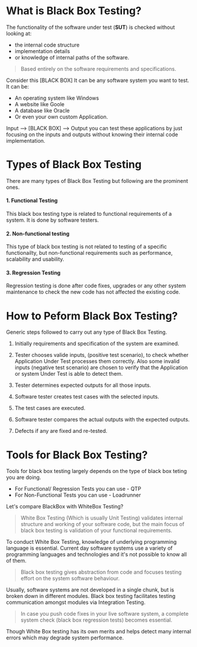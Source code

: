 # What is Black Box Testing?

The functionality of the software under test (**SUT**) is checked without looking at: 
* the internal code structure
* implementation details 
* or knowledge of internal paths of the software.

> Based entirely on the software requirements and specifications.

Consider this [BLACK BOX]
It can be any software system you want to test.
It can be:
- An operating system like Windows
- A website like Goole
- A database like Oracle
- Or even your own custom Application.

Input --> [BLACK BOX] --> Output
you can test these applications by just focusing on the inputs and outputs without knowing their internal code implementation.

# Types of Black Box Testing
There are many types of Black Box Testing but following are the prominent ones.

#### 1. Functional Testing
This black box testing type is related to functional requirements of a system. It is done by software testers.

#### 2. Non-functional testing
This type of black box testing is not related to testing of a specific functionailty, but non-functional requirements such as performance, scalability and usability. 

#### 3. Regression Testing
Regression testing is done after code fixes, upgrades or any other system maintenance to check the new code has not affected the existing code.

# How to Peform Black Box Testing?
Generic steps followed to carry out any type of Black Box Testing.

1. Initially requirements and specification of the system are examined. 

2. Tester chooses valide inputs, (positive test scenario), to check whether Application Under Test processes them correctly. Also some invalid inputs (negative test scenario) are chosen to verify that the Application or system Under Test is able to detect them.

3. Tester determines expected outputs for all those inputs.

4. Software tester creates test cases with the selected inputs.

5. The test cases are executed.

6. Software tester compares the actual outputs with the expected outputs.

7. Defects if any are fixed and re-tested.

# Tools for Black Box Testing?
Tools for black box testing largely depends on the type of black box teting you are doing.

- For Functional/ Regression Tests you can use - QTP
- For Non-Functional Tests you can use - Loadrunner

Let's compare BlackBox with WhiteBox Testing?

> White Box Testing (Which is usually Unit Testing) validates internal structure and working of your software code, but the main focus of black box testing is validation of your functional requirements.

To conduct White Box Testing, knowledge of underlying programming language is essential. Current day software systems use a variety of programming languages and technologies and it's not possible to know all of them. 

> Black box testing gives abstraction from code and focuses testing effort on the system software behaviour. 

Usually, software systems are not developed in a single chunk, but is broken down in different modules. Black box testing facilitates testing communication amongst modules via Integration Testing. 

> In case you push code fixes in your live software system, a complete system check (black box regression tests) becomes essential.

Though White Box testing has its own merits and helps detect many internal errors which may degrade system performance. 
